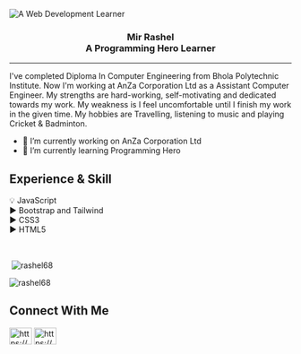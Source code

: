 
![A Web Development Learner](https://media-exp1.licdn.com/dms/image/C4D16AQESzZNOleRU2g/profile-displaybackgroundimage-shrink_200_800/0/1625767062553?e=1632960000&v=beta&t=X4fuZvICsTOMxw1kR664mDdRjq5B8FtssVnRr0MKCPo)
 
<h3 align="center">Mir Rashel <br> A Programming Hero Learner</h3><hr>

I've completed Diploma In Computer Engineering from Bhola Polytechnic Institute.  Now I'm working at AnZa Corporation Ltd as a Assistant Computer Engineer. My strengths are hard-working, self-motivating and dedicated towards my work. My weakness is I feel uncomfortable until I finish my work in the given time. My hobbies are Travelling, listening to music and playing Cricket & Badminton.

- 🔭 I’m currently working on AnZa Corporation Ltd 
- 🌱 I’m currently learning Programming Hero  

## Experience & Skill
💡 JavaScript <br>
▶ Bootstrap and Tailwind <br>
▶ CSS3 <br>
▶ HTML5



<br>

<p>&nbsp;<img align="center" src="https://github-readme-stats.vercel.app/api?username=rashel68&show_icons=true&locale=en" alt="rashel68" /></p>

<p><img align="center" src="https://github-readme-streak-stats.herokuapp.com/?user=rashel68&" alt="rashel68" /></p>

## Connect With Me
<a href="https://linkedin.com/in/https://www.linkedin.com/in/md-rashel-341068" target="blank"><img align="center" src="https://raw.githubusercontent.com/rahuldkjain/github-profile-readme-generator/master/src/images/icons/Social/linked-in-alt.svg" alt="https://www.linkedin.com/in/md-rashel-341068/" height="30" width="40" /></a>
<a href="https://fb.com/https://www.facebook.com/rashel341068/" target="blank"><img align="center" src="https://raw.githubusercontent.com/rahuldkjain/github-profile-readme-generator/master/src/images/icons/Social/facebook.svg" alt="https://www.facebook.com/rashel341068" height="30" width="40" /></a>





